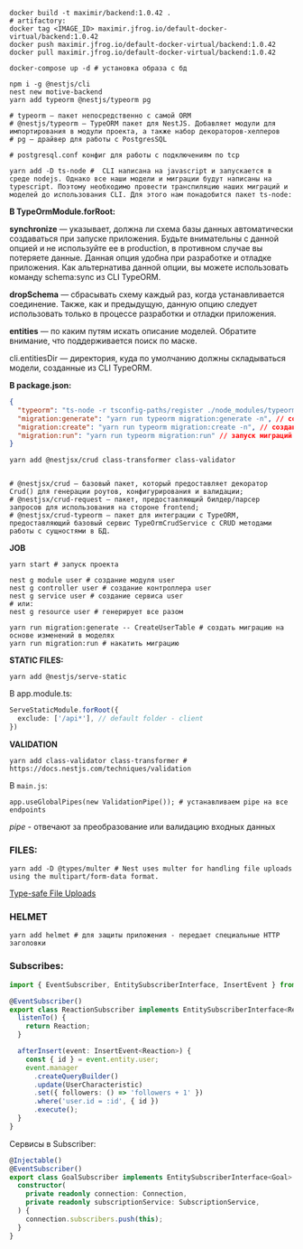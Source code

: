 ```shell
docker build -t maximir/backend:1.0.42 .
# artifactory:
docker tag <IMAGE_ID> maximir.jfrog.io/default-docker-virtual/backend:1.0.42
docker push maximir.jfrog.io/default-docker-virtual/backend:1.0.42
docker pull maximir.jfrog.io/default-docker-virtual/backend:1.0.42

docker-compose up -d # установка образа с бд

npm i -g @nestjs/cli
nest new motive-backend
yarn add typeorm @nestjs/typeorm pg

# typeorm — пакет непосредственно с самой ORM
# @nestjs/typeorm — TypeORM пакет для NestJS. Добавляет модули для импортирования в модули проекта, а также набор декораторов-хелперов
# pg — драйвер для работы с PostgresSQL

# postgresql.conf конфиг для работы с подключениям по tcp

yarn add -D ts-node #  CLI написана на javascript и запускается в среде nodejs. Однако все наши модели и миграции будут написаны на typescript. Поэтому необходимо провести транспиляцию наших миграций и моделей до использования CLI. Для этого нам понадобится пакет ts-node:
```

**В TypeOrmModule.forRoot:** 

**synchronize** — указывает, должна ли схема базы данных автоматически создаваться при запуске приложения.
Будьте внимательны с данной опцией и не используйте ее в production, в противном случае вы потеряете данные.
Данная опция удобна при разработке и отладке приложения.
Как альтернатива данной опции, вы можете использовать команду schema:sync из CLI TypeORM.

**dropSchema** — сбрасывать схему каждый раз, когда устанавливается соединение.
Также, как и предыдущую, данную опцию следует использовать только в процессе разработки и отладки приложения.

**entities** — по каким путям искать описание моделей. Обратите внимание, что поддерживается поиск по маске.

cli.entitiesDir — директория, куда по умолчанию должны складываться модели, созданные из CLI TypeORM.


**В package.json:**

```json
{
  "typeorm": "ts-node -r tsconfig-paths/register ./node_modules/typeorm/cli.js", // добавляет обертку в виде ts-node для запуска cli TypeORM
  "migration:generate": "yarn run typeorm migration:generate -n", // создание миграции на основе изменений в ваших моделях
  "migration:create": "yarn run typeorm migration:create -n", // создание пустой миграции
  "migration:run": "yarn run typeorm migration:run" // запуск миграций
}
```
```shell
yarn add @nestjsx/crud class-transformer class-validator


# @nestjsx/crud — базовый пакет, который предоставляет декоратор Crud() для генерации роутов, конфигурирования и валидации;
# @nestjsx/crud-request — пакет, предоставляющий билдер/парсер запросов для использования на стороне frontend;
# @nestjsx/crud-typeorm — пакет для интеграции с TypeORM, предоставляющий базовый сервис TypeOrmCrudService с CRUD методами работы с сущностями в БД.
```

**JOB**

```shell
yarn start # запуск проекта

nest g module user # создание модуля user
nest g controller user # создание контроллера user
nest g service user # создание сервиса user
# или:
nest g resource user # генерирует все разом 

yarn run migration:generate -- CreateUserTable # создать миграцию на основе изменений в моделях
yarn run migration:run # накатить миграцию
```

**STATIC FILES:**

```shell
yarn add @nestjs/serve-static
```
В app.module.ts:
```typescript
ServeStaticModule.forRoot({
  exclude: ['/api*'], // default folder - client
})
```

**VALIDATION**

```shell
yarn add class-validator class-transformer # https://docs.nestjs.com/techniques/validation
```
В `main.js`:
```shell
app.useGlobalPipes(new ValidationPipe()); # устанавливаем pipe на все endpoints
````
*pipe* - отвечают за преобразование или валидацию входных данных

### FILES:

```shell
yarn add -D @types/multer # Nest uses multer for handling file uploads using the multipart/form-data format.
```

[Type-safe File Uploads](https://notiz.dev/blog/type-safe-file-uploads)

### HELMET

```shell
yarn add helmet # для защиты приложения - передает специальные HTTP заголовки
```


### Subscribes:

```typescript
import { EventSubscriber, EntitySubscriberInterface, InsertEvent } from 'typeorm';

@EventSubscriber()
export class ReactionSubscriber implements EntitySubscriberInterface<Reaction> {
  listenTo() {
    return Reaction;
  }

  afterInsert(event: InsertEvent<Reaction>) {
    const { id } = event.entity.user;
    event.manager
      .createQueryBuilder()
      .update(UserCharacteristic)
      .set({ followers: () => 'followers + 1' })
      .where('user.id = :id', { id })
      .execute();
  }
}
```
Сервисы в Subscriber:
```typescript
@Injectable()
@EventSubscriber()
export class GoalSubscriber implements EntitySubscriberInterface<Goal> {
  constructor(
    private readonly connection: Connection,
    private readonly subscriptionService: SubscriptionService,
  ) {
    connection.subscribers.push(this);
  }
}
```
